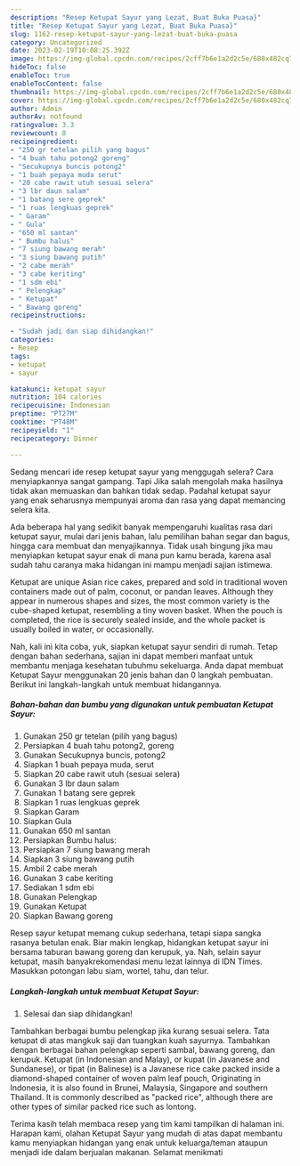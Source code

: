 ```yaml
---
description: "Resep Ketupat Sayur yang Lezat, Buat Buka Puasa}"
title: "Resep Ketupat Sayur yang Lezat, Buat Buka Puasa}"
slug: 1162-resep-ketupat-sayur-yang-lezat-buat-buka-puasa
category: Uncategorized
date: 2023-02-19T10:08:25.392Z
image: https://img-global.cpcdn.com/recipes/2cff7b6e1a2d2c5e/680x482cq70/ketupat-sayur-foto-resep-utama.jpg
hideToc: false
enableToc: true
enableTocContent: false
thumbnail: https://img-global.cpcdn.com/recipes/2cff7b6e1a2d2c5e/680x482cq70/ketupat-sayur-foto-resep-utama.jpg
cover: https://img-global.cpcdn.com/recipes/2cff7b6e1a2d2c5e/680x482cq70/ketupat-sayur-foto-resep-utama.jpg
author: Admin
authorAv: notfound
ratingvalue: 3.3
reviewcount: 8
recipeingredient:
- "250 gr tetelan pilih yang bagus"
- "4 buah tahu potong2 goreng"
- "Secukupnya buncis potong2"
- "1 buah pepaya muda serut"
- "20 cabe rawit utuh sesuai selera"
- "3 lbr daun salam"
- "1 batang sere geprek"
- "1 ruas lengkuas geprek"
- " Garam"
- " Gula"
- "650 ml santan"
- " Bumbu halus"
- "7 siung bawang merah"
- "3 siung bawang putih"
- "2 cabe merah"
- "3 cabe keriting"
- "1 sdm ebi"
- " Pelengkap"
- " Ketupat"
- " Bawang goreng"
recipeinstructions:

- "Sudah jadi dan siap dihidangkan!"
categories:
- Resep
tags:
- ketupat
- sayur

katakunci: ketupat sayur 
nutrition: 104 calories
recipecuisine: Indonesian
preptime: "PT27M"
cooktime: "PT48M"
recipeyield: "1"
recipecategory: Dinner

---
```



Sedang mencari ide resep ketupat sayur yang menggugah selera? Cara menyiapkannya sangat gampang. Tapi Jika salah mengolah maka hasilnya tidak akan memuaskan dan bahkan tidak sedap. Padahal ketupat sayur yang enak seharusnya mempunyai aroma dan rasa yang dapat memancing selera kita.


Ada beberapa hal yang sedikit banyak mempengaruhi kualitas rasa dari ketupat sayur, mulai dari jenis bahan, lalu pemilihan bahan segar dan bagus, hingga cara membuat dan menyajikannya. Tidak usah bingung jika mau menyiapkan ketupat sayur enak di mana pun kamu berada, karena asal sudah tahu caranya maka hidangan ini mampu menjadi sajian istimewa.

Ketupat are unique Asian rice cakes, prepared and sold in traditional woven containers made out of palm, coconut, or pandan leaves. Although they appear in numerous shapes and sizes, the most common variety is the cube-shaped ketupat, resembling a tiny woven basket. When the pouch is completed, the rice is securely sealed inside, and the whole packet is usually boiled in water, or occasionally.


Nah, kali ini kita coba, yuk, siapkan ketupat sayur sendiri di rumah. Tetap dengan bahan sederhana, sajian ini dapat memberi manfaat untuk membantu menjaga kesehatan tubuhmu sekeluarga. Anda dapat membuat Ketupat Sayur menggunakan 20 jenis bahan dan 0 langkah pembuatan. Berikut ini langkah-langkah untuk membuat hidangannya.

<!--inarticleads1-->

##### Bahan-bahan dan bumbu yang digunakan untuk pembuatan Ketupat Sayur:

1. Gunakan 250 gr tetelan (pilih yang bagus)
1. Persiapkan 4 buah tahu potong2, goreng
1. Gunakan Secukupnya buncis, potong2
1. Siapkan 1 buah pepaya muda, serut
1. Siapkan 20 cabe rawit utuh (sesuai selera)
1. Gunakan 3 lbr daun salam
1. Gunakan 1 batang sere geprek
1. Siapkan 1 ruas lengkuas geprek
1. Siapkan  Garam
1. Siapkan  Gula
1. Gunakan 650 ml santan
1. Persiapkan  Bumbu halus:
1. Persiapkan 7 siung bawang merah
1. Siapkan 3 siung bawang putih
1. Ambil 2 cabe merah
1. Gunakan 3 cabe keriting
1. Sediakan 1 sdm ebi
1. Gunakan  Pelengkap
1. Gunakan  Ketupat
1. Siapkan  Bawang goreng


Resep sayur ketupat memang cukup sederhana, tetapi siapa sangka rasanya betulan enak. Biar makin lengkap, hidangkan ketupat sayur ini bersama taburan bawang goreng dan kerupuk, ya. Nah, selain sayur ketupat, masih banyakrekomendasi menu lezat lainnya di IDN Times. Masukkan potongan labu siam, wortel, tahu, dan telur. 

<!--inarticleads2-->

##### Langkah-langkah untuk membuat Ketupat Sayur:


1. Selesai dan siap dihidangkan!

Tambahkan berbagai bumbu pelengkap jika kurang sesuai selera. Tata ketupat di atas mangkuk saji dan tuangkan kuah sayurnya. Tambahkan dengan berbagai bahan pelengkap seperti sambal, bawang goreng, dan kerupuk. Ketupat (in Indonesian and Malay), or kupat (in Javanese and Sundanese), or tipat (in Balinese) is a Javanese rice cake packed inside a diamond-shaped container of woven palm leaf pouch, Originating in Indonesia, it is also found in Brunei, Malaysia, Singapore and southern Thailand. It is commonly described as &#34;packed rice&#34;, although there are other types of similar packed rice such as lontong. 

Terima kasih telah membaca resep yang tim kami tampilkan di halaman ini. Harapan kami, olahan Ketupat Sayur yang mudah di atas dapat membantu kamu menyiapkan hidangan yang enak untuk keluarga/teman ataupun menjadi ide dalam berjualan makanan. Selamat menikmati
